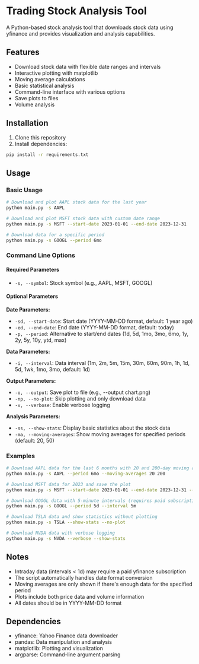 # Trading Stock Analysis Tool

A Python-based stock analysis tool that downloads stock data using yfinance and provides visualization and analysis capabilities.

## Features

- Download stock data with flexible date ranges and intervals
- Interactive plotting with matplotlib
- Moving average calculations
- Basic statistical analysis
- Command-line interface with various options
- Save plots to files
- Volume analysis

## Installation

1. Clone this repository
2. Install dependencies:
```bash
pip install -r requirements.txt
```

## Usage

### Basic Usage

```bash
# Download and plot AAPL stock data for the last year
python main.py -s AAPL

# Download and plot MSFT stock data with custom date range
python main.py -s MSFT --start-date 2023-01-01 --end-date 2023-12-31

# Download data for a specific period
python main.py -s GOOGL --period 6mo
```

### Command Line Options

#### Required Parameters
- `-s, --symbol`: Stock symbol (e.g., AAPL, MSFT, GOOGL)

#### Optional Parameters

**Date Parameters:**
- `-sd, --start-date`: Start date (YYYY-MM-DD format, default: 1 year ago)
- `-ed, --end-date`: End date (YYYY-MM-DD format, default: today)
- `-p, --period`: Alternative to start/end dates (1d, 5d, 1mo, 3mo, 6mo, 1y, 2y, 5y, 10y, ytd, max)

**Data Parameters:**
- `-i, --interval`: Data interval (1m, 2m, 5m, 15m, 30m, 60m, 90m, 1h, 1d, 5d, 1wk, 1mo, 3mo, default: 1d)

**Output Parameters:**
- `-o, --output`: Save plot to file (e.g., --output chart.png)
- `-np, --no-plot`: Skip plotting and only download data
- `-v, --verbose`: Enable verbose logging

**Analysis Parameters:**
- `-ss, --show-stats`: Display basic statistics about the stock data
- `-ma, --moving-averages`: Show moving averages for specified periods (default: 20, 50)

### Examples

```bash
# Download AAPL data for the last 6 months with 20 and 200-day moving averages
python main.py -s AAPL --period 6mo --moving-averages 20 200

# Download MSFT data for 2023 and save the plot
python main.py -s MSFT --start-date 2023-01-01 --end-date 2023-12-31 --output msft_2023.png

# Download GOOGL data with 5-minute intervals (requires paid subscription)
python main.py -s GOOGL --period 5d --interval 5m

# Download TSLA data and show statistics without plotting
python main.py -s TSLA --show-stats --no-plot

# Download NVDA data with verbose logging
python main.py -s NVDA --verbose --show-stats
```

## Notes

- Intraday data (intervals < 1d) may require a paid yfinance subscription
- The script automatically handles date format conversion
- Moving averages are only shown if there's enough data for the specified period
- Plots include both price data and volume information
- All dates should be in YYYY-MM-DD format

## Dependencies

- yfinance: Yahoo Finance data downloader
- pandas: Data manipulation and analysis
- matplotlib: Plotting and visualization
- argparse: Command-line argument parsing
